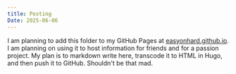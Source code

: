 ```yaml
---
title: Posting
Date: 2025-06-06
---
```


I am planning to add this folder to my GitHub Pages at [easyonhard.github.io](easyonhard.github.io). I am planning on using it to host information for friends and for a passion project. My plan is to markdown write here, transcode it to HTML in Hugo, and then push it to GitHub. Shouldn't be that mad. 